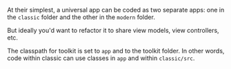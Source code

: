 At their simplest, a universal app can be coded as two separate apps: one 
in the `classic` folder and the other in the `modern` folder.

But ideally you'd want to refactor it to share view models, view controllers, etc.

The classpath for toolkit is set to `app` and to the toolkit folder. In other words,
code within classic can use classes in `app` and within `classic/src`.